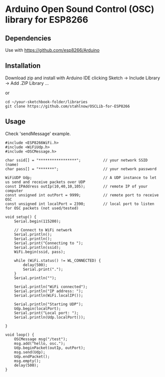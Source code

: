 # Arduino Open Sound Control (OSC) library for ESP8266

## Dependencies

Use with https://github.com/esp8266/Arduino

## Installation

Download zip and install with Arduino IDE clicking Sketch -> Include Library -> Add .ZIP Library ...

or

```
cd ~/your-sketchbook-folder/libraries
git clone https://github.com/stahlnow/OSCLib-for-ESP8266
```

## Usage

Check 'sendMessage' example.

```
#include <ESP8266WiFi.h>
#include <WiFiUdp.h>
#include <OSCMessage.h>

char ssid[] = "*****************";          // your network SSID (name)
char pass[] = "*******";                    // your network password

WiFiUDP Udp;                                // A UDP instance to let us send and receive packets over UDP
const IPAddress outIp(10,40,10,105);        // remote IP of your computer
const unsigned int outPort = 9999;          // remote port to receive OSC
const unsigned int localPort = 2390;        // local port to listen for OSC packets (not used/tested)

void setup() {
    Serial.begin(115200);

    // Connect to WiFi network
    Serial.println();
    Serial.println();
    Serial.print("Connecting to ");
    Serial.println(ssid);
    WiFi.begin(ssid, pass);

    while (WiFi.status() != WL_CONNECTED) {
        delay(500);
        Serial.print(".");
    }
    Serial.println("");

    Serial.println("WiFi connected");
    Serial.println("IP address: ");
    Serial.println(WiFi.localIP());

    Serial.println("Starting UDP");
    Udp.begin(localPort);
    Serial.print("Local port: ");
    Serial.println(Udp.localPort());

}

void loop() {
    OSCMessage msg("/test");
    msg.add("hello, osc.");
    Udp.beginPacket(outIp, outPort);
    msg.send(Udp);
    Udp.endPacket();
    msg.empty();
    delay(500);
}
```


